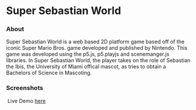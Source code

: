 # Super Sebastian World
### About
Super Sebastian World is a web based 2D platform game based off of the iconic Super Mario Bros. game developed and published by Nintendo. This game was developed using the p5.js, p5.playjs and scenemanger.js libraries. 
In Super Sebastian World, the player takes on the role of Sebastian the Ibis, the University of Miami offical mascot, as tries to obtain a Bachelors of Science in Mascoting.
<!--- blank line -->
### Screenshots
![]()
Live Demo [here](https://mmckie1.github.io/Sebastian-World/)
